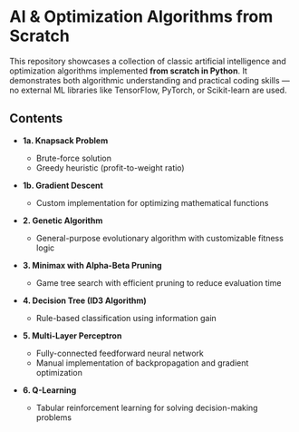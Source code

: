 # AI & Optimization Algorithms from Scratch

This repository showcases a collection of classic artificial intelligence and optimization algorithms implemented **from scratch in Python**. It demonstrates both algorithmic understanding and practical coding skills — no external ML libraries like TensorFlow, PyTorch, or Scikit-learn are used.

## Contents

- **1a. Knapsack Problem**
  - Brute-force solution
  - Greedy heuristic (profit-to-weight ratio)

- **1b. Gradient Descent**
  - Custom implementation for optimizing mathematical functions

- **2. Genetic Algorithm**
  - General-purpose evolutionary algorithm with customizable fitness logic

- **3. Minimax with Alpha-Beta Pruning**
  - Game tree search with efficient pruning to reduce evaluation time

- **4. Decision Tree (ID3 Algorithm)**
  - Rule-based classification using information gain

- **5. Multi-Layer Perceptron**
  - Fully-connected feedforward neural network
  - Manual implementation of backpropagation and gradient optimization

- **6. Q-Learning**
  - Tabular reinforcement learning for solving decision-making problems